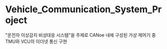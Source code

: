 # Vehicle_Communication_System_Project
"운전자 이상감지 비상대응 시스템"을 주제로 CANoe 내에 구성된 가상 제어기 중 TMU와 VCU의 이더넷 통신 구현
